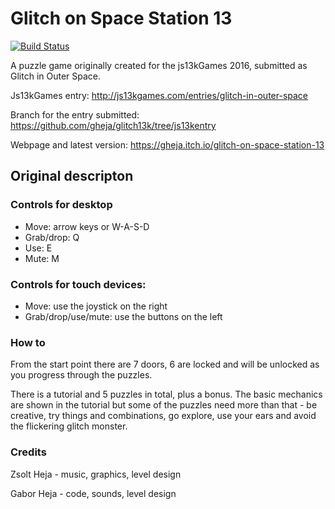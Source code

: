 # Glitch on Space Station 13

[![Build Status](https://travis-ci.org/gheja/glitch13k.svg?branch=master)](https://travis-ci.org/gheja/glitch13k)

A puzzle game originally created for the js13kGames 2016, submitted as Glitch in Outer Space.

Js13kGames entry: http://js13kgames.com/entries/glitch-in-outer-space

Branch for the entry submitted: https://github.com/gheja/glitch13k/tree/js13kentry

Webpage and latest version: https://gheja.itch.io/glitch-on-space-station-13

## Original descripton

### Controls for desktop
  * Move: arrow keys or W-A-S-D
  * Grab/drop: Q
  * Use: E
  * Mute: M


### Controls for touch devices:
  * Move: use the joystick on the right
  * Grab/drop/use/mute: use the buttons on the left


### How to

From the start point there are 7 doors, 6 are locked and will be unlocked as you progress through the puzzles.

There is a tutorial and 5 puzzles in total, plus a bonus. The basic mechanics are shown in the tutorial but some of the puzzles need more than that - be creative, try things and combinations, go explore, use your ears and avoid the flickering glitch monster.


### Credits

Zsolt Heja - music, graphics, level design

Gabor Heja - code, sounds, level design
